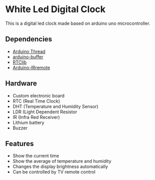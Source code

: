 # White Led Digital Clock
This is a digital led clock made based on arduino uno microcontroller.

## Dependencies
- [Arduino Thread](https://github.com/ivanseidel/ArduinoThread)
- [arduino-buffer](https://github.com/daviinacio/arduino-buffer)
- [RTClib](https://github.com/adafruit/RTClib)
- [Arduino-IRremote](https://github.com/z3t0/Arduino-IRremote)

## Hardware
- Custom electronic board
- RTC (Real Time Clock)
- DHT (Temperature and Humidity Sensor)
- LDR (Light Dependent Resistor
- IR (Infra Red Receiver)
- Lithium battery
- Buzzer

## Features
- Show the current time
- Show the average of temperature and humidity
- Changes the display brightness automatically
- Can be controlled by TV remote control
